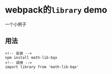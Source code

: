 # webpack的`library` demo
一个小例子
## 用法
```
<!-- 安装 -->
npm install math-lib-bqx
<!-- 调用 -->
import library from 'math-lib-bqx'
